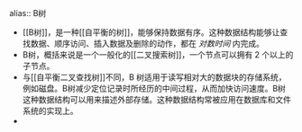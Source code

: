 alias:: B树

- [[B树]]，是一种[[自平衡的树]]，能够保持数据有序。这种数据结构能够让查找数据、顺序访问、插入数据及删除的动作，都在 *对数时间* 内完成。
- B树，概括来说是一个一般化的[[二叉搜索树]]，一个节点可以拥有 2 个以上的子节点。
- 与[[自平衡二叉查找树]]不同，B 树适用于读写相对大的数据块的存储系统，例如磁盘。B树减少定位记录时所经历的中间过程，从而加快访问速度。B树这种数据结构可以用来描述外部存储。这种数据结构常被应用在数据库和文件系统的实现上。
-